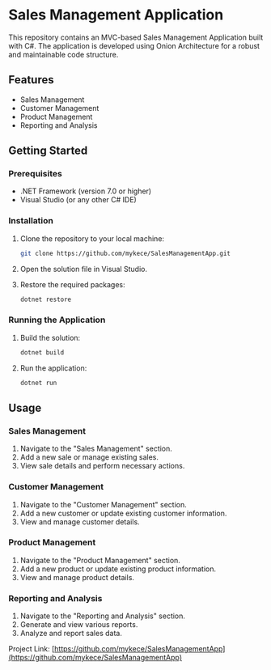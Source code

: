 # Sales Management Application

This repository contains an MVC-based Sales Management Application built with C#. The application is developed using Onion Architecture for a robust and maintainable code structure.

## Features

- Sales Management
- Customer Management
- Product Management
- Reporting and Analysis

## Getting Started

### Prerequisites

- .NET Framework (version 7.0 or higher)
- Visual Studio (or any other C# IDE)

### Installation

1. Clone the repository to your local machine:
    ```sh
    git clone https://github.com/mykece/SalesManagementApp.git
    ```
2. Open the solution file in Visual Studio.

3. Restore the required packages:
    ```sh
    dotnet restore
    ```

### Running the Application

1. Build the solution:
    ```sh
    dotnet build
    ```

2. Run the application:
    ```sh
    dotnet run
    ```

## Usage

### Sales Management

1. Navigate to the "Sales Management" section.
2. Add a new sale or manage existing sales.
3. View sale details and perform necessary actions.

### Customer Management

1. Navigate to the "Customer Management" section.
2. Add a new customer or update existing customer information.
3. View and manage customer details.

### Product Management

1. Navigate to the "Product Management" section.
2. Add a new product or update existing product information.
3. View and manage product details.

### Reporting and Analysis

1. Navigate to the "Reporting and Analysis" section.
2. Generate and view various reports.
3. Analyze and report sales data.



Project Link: [https://github.com/mykece/SalesManagementApp](https://github.com/mykece/SalesManagementApp)
